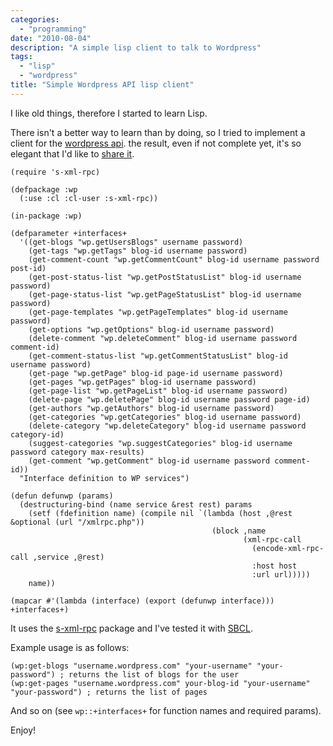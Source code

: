 ```yaml
---
categories:
  - "programming"
date: "2010-08-04"
description: "A simple lisp client to talk to Wordpress"
tags:
  - "lisp"
  - "wordpress"
title: "Simple Wordpress API lisp client"
---
```


I like old things, therefore I started to learn Lisp.

There isn't a better way to learn than by doing, so I tried to implement a
client for the [wordpress api][1]. the result, even if not complete yet, it's
so elegant that I'd like to [share it][2].
    
    (require 's-xml-rpc)
    
    (defpackage :wp 
      (:use :cl :cl-user :s-xml-rpc))
    
    (in-package :wp)
    
    (defparameter +interfaces+ 
      '((get-blogs "wp.getUsersBlogs" username password)
        (get-tags "wp.getTags" blog-id username password)
        (get-comment-count "wp.getCommentCount" blog-id username password post-id)
        (get-post-status-list "wp.getPostStatusList" blog-id username password)
        (get-page-status-list "wp.getPageStatusList" blog-id username password)
        (get-page-templates "wp.getPageTemplates" blog-id username password)
        (get-options "wp.getOptions" blog-id username password)
        (delete-comment "wp.deleteComment" blog-id username password comment-id)
        (get-comment-status-list "wp.getCommentStatusList" blog-id username password)
        (get-page "wp.getPage" blog-id page-id username password)
        (get-pages "wp.getPages" blog-id username password)
        (get-page-list "wp.getPageList" blog-id username password)
        (delete-page "wp.deletePage" blog-id username password page-id)
        (get-authors "wp.getAuthors" blog-id username password)
        (get-categories "wp.getCategories" blog-id username password)
        (delete-category "wp.deleteCategory" blog-id username password category-id)
        (suggest-categories "wp.suggestCategories" blog-id username password category max-results)
        (get-comment "wp.getComment" blog-id username password comment-id))
      "Interface definition to WP services")
    
    (defun defunwp (params) 
      (destructuring-bind (name service &rest rest) params
        (setf (fdefinition name) (compile nil `(lambda (host ,@rest &optional (url "/xmlrpc.php")) 
                                                 (block ,name 
                                                        (xml-rpc-call 
                                                          (encode-xml-rpc-call ,service ,@rest)
                                                          :host host
                                                          :url url)))))
        name))
    
    (mapcar #'(lambda (interface) (export (defunwp interface))) +interfaces+)
    
    

It uses the [s-xml-rpc][3] package and I've tested it with [SBCL][4].

Example usage is as follows:
    
    (wp:get-blogs "username.wordpress.com" "your-username" "your-password") ; returns the list of blogs for the user
    (wp:get-pages "username.wordpress.com" your-blog-id "your-username" "your-password") ; returns the list of pages

And so on (see `wp::+interfaces+` for function names and required params).

Enjoy!

   [1]: http://codex.wordpress.org/XML-RPC_Support
   [2]: http://github.com/lbolla/junk/blob/master/lisp/wordpress.lisp
   [3]: http://common-lisp.net/project/s-xml-rpc/
   [4]: http://www.sbcl.org/
